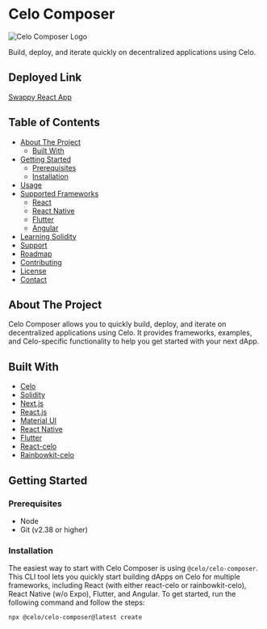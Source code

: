 # Celo Composer

![Celo Composer Logo](https://github.com/celo-org/celo-composer/blob/main/images/readme/celo_isotype.svg)

Build, deploy, and iterate quickly on decentralized applications using Celo.

## Deployed Link
[Swappy React App](https://swappy-react-app.vercel.app/)

## Table of Contents
- [About The Project](#about-the-project)
  - [Built With](#built-with)
- [Getting Started](#getting-started)
  - [Prerequisites](#prerequisites)
  - [Installation](#installation)
- [Usage](#usage)
- [Supported Frameworks](#supported-frameworks)
  - [React](#react)
  - [React Native](#react-native)
  - [Flutter](#flutter)
  - [Angular](#angular)
- [Learning Solidity](#learning-solidity)
- [Support](#support)
- [Roadmap](#roadmap)
- [Contributing](#contributing)
- [License](#license)
- [Contact](#contact)

## About The Project

Celo Composer allows you to quickly build, deploy, and iterate on decentralized applications using Celo. It provides frameworks, examples, and Celo-specific functionality to help you get started with your next dApp.

## Built With
- [Celo](https://celo.org/)
- [Solidity](https://docs.soliditylang.org/en/v0.8.19/)
- [Next.js](https://nextjs.org/)
- [React.js](https://reactjs.org/)
- [Material UI](https://mui.com/)
- [React Native](https://reactnative.dev/)
- [Flutter](https://docs.flutter.dev/)
- [React-celo](https://github.com/celo-org/react-celo/)
- [Rainbowkit-celo](https://github.com/celo-org/rainbowkit-celo)

## Getting Started

### Prerequisites
- Node
- Git (v2.38 or higher)

### Installation
The easiest way to start with Celo Composer is using `@celo/celo-composer`. This CLI tool lets you quickly start building dApps on Celo for multiple frameworks, including React (with either react-celo or rainbowkit-celo), React Native (w/o Expo), Flutter, and Angular. To get started, run the following command and follow the steps:
```bash
npx @celo/celo-composer@latest create
